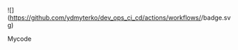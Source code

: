 ![](https://github.com/ydmyterko/dev_ops_ci_cd/actions/workflows/<workflow name>/badge.svg)

Mycode
